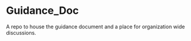 # Guidance_Doc
A repo to house the guidance document and a place for organization wide discussions. 
